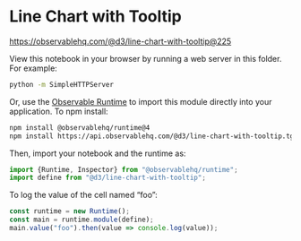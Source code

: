 # Line Chart with Tooltip

https://observablehq.com/@d3/line-chart-with-tooltip@225

View this notebook in your browser by running a web server in this folder. For
example:

~~~sh
python -m SimpleHTTPServer
~~~

Or, use the [Observable Runtime](https://github.com/observablehq/runtime) to
import this module directly into your application. To npm install:

~~~sh
npm install @observablehq/runtime@4
npm install https://api.observablehq.com/@d3/line-chart-with-tooltip.tgz?v=3
~~~

Then, import your notebook and the runtime as:

~~~js
import {Runtime, Inspector} from "@observablehq/runtime";
import define from "@d3/line-chart-with-tooltip";
~~~

To log the value of the cell named “foo”:

~~~js
const runtime = new Runtime();
const main = runtime.module(define);
main.value("foo").then(value => console.log(value));
~~~

